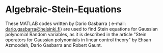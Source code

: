 # Algebraic-Stein-Equations
These MATLAB codes written by Dario Gasbarra ( e-mail:  dario.gasbarra@helsinki.fi)  are used to find Stein equations    for Gaussian polynomial Random variables,  as it is described in the article    "Stein operators for Gaussian polynomials in linear control theory"     by Ehsan Azmoodeh, Dario Gasbarra and Robert Gaunt.
